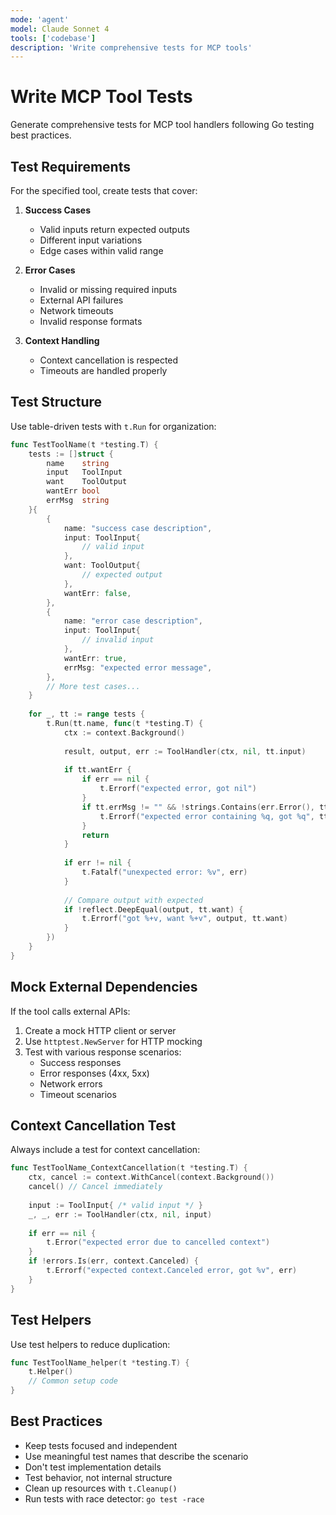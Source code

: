 ```yaml
---
mode: 'agent'
model: Claude Sonnet 4
tools: ['codebase']
description: 'Write comprehensive tests for MCP tools'
---
```


# Write MCP Tool Tests

Generate comprehensive tests for MCP tool handlers following Go testing best practices.

## Test Requirements

For the specified tool, create tests that cover:

1. **Success Cases**
   - Valid inputs return expected outputs
   - Different input variations
   - Edge cases within valid range

2. **Error Cases**
   - Invalid or missing required inputs
   - External API failures
   - Network timeouts
   - Invalid response formats

3. **Context Handling**
   - Context cancellation is respected
   - Timeouts are handled properly

## Test Structure

Use table-driven tests with `t.Run` for organization:

```go
func TestToolName(t *testing.T) {
    tests := []struct {
        name    string
        input   ToolInput
        want    ToolOutput
        wantErr bool
        errMsg  string
    }{
        {
            name: "success case description",
            input: ToolInput{
                // valid input
            },
            want: ToolOutput{
                // expected output
            },
            wantErr: false,
        },
        {
            name: "error case description",
            input: ToolInput{
                // invalid input
            },
            wantErr: true,
            errMsg: "expected error message",
        },
        // More test cases...
    }
    
    for _, tt := range tests {
        t.Run(tt.name, func(t *testing.T) {
            ctx := context.Background()
            
            result, output, err := ToolHandler(ctx, nil, tt.input)
            
            if tt.wantErr {
                if err == nil {
                    t.Errorf("expected error, got nil")
                }
                if tt.errMsg != "" && !strings.Contains(err.Error(), tt.errMsg) {
                    t.Errorf("expected error containing %q, got %q", tt.errMsg, err.Error())
                }
                return
            }
            
            if err != nil {
                t.Fatalf("unexpected error: %v", err)
            }
            
            // Compare output with expected
            if !reflect.DeepEqual(output, tt.want) {
                t.Errorf("got %+v, want %+v", output, tt.want)
            }
        })
    }
}
```

## Mock External Dependencies

If the tool calls external APIs:

1. Create a mock HTTP client or server
2. Use `httptest.NewServer` for HTTP mocking
3. Test with various response scenarios:
   - Success responses
   - Error responses (4xx, 5xx)
   - Network errors
   - Timeout scenarios

## Context Cancellation Test

Always include a test for context cancellation:

```go
func TestToolName_ContextCancellation(t *testing.T) {
    ctx, cancel := context.WithCancel(context.Background())
    cancel() // Cancel immediately
    
    input := ToolInput{ /* valid input */ }
    _, _, err := ToolHandler(ctx, nil, input)
    
    if err == nil {
        t.Error("expected error due to cancelled context")
    }
    if !errors.Is(err, context.Canceled) {
        t.Errorf("expected context.Canceled error, got %v", err)
    }
}
```

## Test Helpers

Use test helpers to reduce duplication:

```go
func TestToolName_helper(t *testing.T) {
    t.Helper()
    // Common setup code
}
```

## Best Practices

- Keep tests focused and independent
- Use meaningful test names that describe the scenario
- Don't test implementation details
- Test behavior, not internal structure
- Clean up resources with `t.Cleanup()`
- Run tests with race detector: `go test -race`
